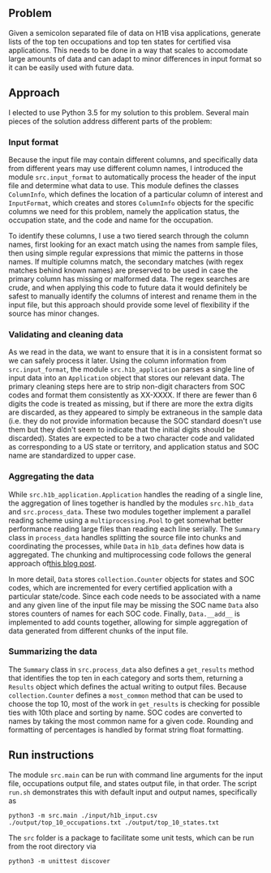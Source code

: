 ## Problem

Given a semicolon separated file of data on H1B visa applications, generate lists of the top ten occupations and top ten states for certified visa applications. This needs to be done in a way that scales to accomodate large amounts of data and can adapt to minor differences in input format so it can be easily used with future data. 

## Approach

I elected to use Python 3.5 for my solution to this problem. Several main pieces of the solution address different parts of the problem:

### Input format

Because the input file may contain different columns, and specifically data from different years may use different column names, I introduced the module `src.input_format` to automatically process the header of the input file and determine what data to use. This module defines the classes `ColumnInfo`, which defines the location of a particular column of interest and `InputFormat`, which creates and stores `ColumnInfo` objects for the specific columns we need for this problem, namely the application status, the occupation state, and the code and name for the occupation.

To identify these columns, I use a two tiered search through the column names, first looking for an exact match using the names from sample files, then using simple regular expressions that mimic the patterns in those names. If multiple columns match, the secondary matches (with regex matches behind known names) are preserved to be used in case the primary column has missing or malformed data. The regex searches are crude, and when applying this code to future data it would definitely be safest to manually identify the columns of interest and rename them in the input file, but this approach should provide some level of flexibility if the source has minor changes.

### Validating and cleaning data

As we read in the data, we want to ensure that it is in a consistent format so we can safely process it later. Using the column information from `src.input_format`, the module `src.h1b_application` parses a single line of input data into an `Application` object that stores our relevant data. The primary cleaning steps here are to strip non-digit characters from SOC codes and format them consistently as XX-XXXX. If there are fewer than 6 digits the code is treated as missing, but if there are more the extra digits are discarded, as they appeared to simply be extraneous in the sample data (i.e. they do not provide information because the SOC standard doesn't use them but they didn't seem to indicate that the initial digits should be discarded). States are expected to be a two character code and validated as corresponding to a US state or territory, and application status and SOC name are standardized to upper case.

### Aggregating the data

While `src.h1b_application.Application` handles the reading of a single line, the aggregation of lines together is handled by the modules `src.h1b_data` and `src.process_data`. These two modules together implement a parallel reading scheme using a `multiprocessing.Pool` to get somewhat better performance reading large files than reading each line serially. The `Summary` class in `process_data` handles splitting the source file into chunks and coordinating the processes, while `Data` in `h1b_data` defines how data is aggregated. The chunking and multiprocessing code follows the general approach of[this blog post](https://www.blopig.com/blog/2016/08/processing-large-files-using-python/).

In more detail, `Data` stores `collection.Counter` objects for states and SOC codes, which are incremented for every certified application with a particular state/code. Since each code needs to be associated with a name and any given line of the input file may be missing the SOC name `Data` also stores counters of names for each SOC code. Finally, `Data.__add__` is implemented to add counts together, allowing for simple aggregation of data generated from different chunks of the input file.

### Summarizing the data

The `Summary` class in `src.process_data` also defines a `get_results` method that identifies the top ten in each category and sorts them, returning a `Results` object which defines the actual writing to output files. Because `collection.Counter` defines a `most_common` method that can be used to choose the top 10, most of the work in `get_results` is checking for possible ties with 10th place and sorting by name. SOC codes are converted to names by taking the most common name for a given code. Rounding and formatting of percentages is handled by format string float formatting.

## Run instructions

The module `src.main` can be run with command line arguments for the input file, occupations output file, and states output file, in that order. The script `run.sh` demonstrates this with default input and output names, specifically as

```
python3 -m src.main ./input/h1b_input.csv ./output/top_10_occupations.txt ./output/top_10_states.txt
```

The `src` folder is a package to facilitate some unit tests, which can be run from the root directory via

```
python3 -m unittest discover
```
